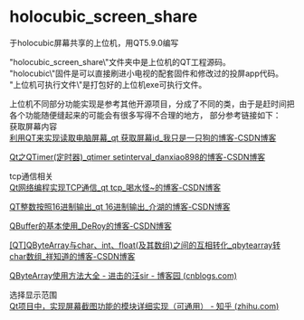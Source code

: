 # holocubic_screen_share
于holocubic屏幕共享的上位机，用QT5.9.0编写

"holocubic_screen_share\\\"文件夹中是上位机的QT工程源码。  
"holocubic\\\"固件是可以直接刷进小电视的配套固件和修改过的投屏app代码。  
"上位机可执行文件\\\"是打包好的上位机exe可执行文件。  

上位机不同部分功能实现是参考其他开源项目，分成了不同的类，由于是赶时间把各个功能随便缝起来的可能会有很多写得不合理的地方，
部分参考链接如下：   
获取屏幕内容  
[利用QT来实现读取电脑屏幕_qt 获取屏幕id_我只是一只狗的博客-CSDN博客](https://blog.csdn.net/u011619422/article/details/47299341)

[Qt之QTimer(定时器)_qtimer setinterval_danxiao898的博客-CSDN博客](https://blog.csdn.net/qq_14945437/article/details/99406175)

tcp通信相关  
[Qt网络编程实现TCP通信_qt tcp_喝水怪~的博客-CSDN博客](https://blog.csdn.net/qq_43686329/article/details/120358274)

[QT整数按照16进制输出_qt 16进制输出_介湖的博客-CSDN博客](https://blog.csdn.net/wuduanxian/article/details/110393528)

[QBuffer的基本使用_DeRoy的博客-CSDN博客](https://blog.csdn.net/qq_44519484/article/details/108010891)

[[QT]QByteArray与char、int、float(及其数组)之间的互相转化_qbytearray转char数组_祥知道的博客-CSDN博客](https://blog.csdn.net/humanking7/article/details/80913474)

[QByteArray使用方法大全 - 进击的汪sir - 博客园 (cnblogs.com)](https://www.cnblogs.com/wanghongyang/p/14852336.html)

选择显示范围  
[Qt项目中，实现屏幕截图功能的模块详细实现（可通用） - 知乎 (zhihu.com)](https://zhuanlan.zhihu.com/p/212230990)


